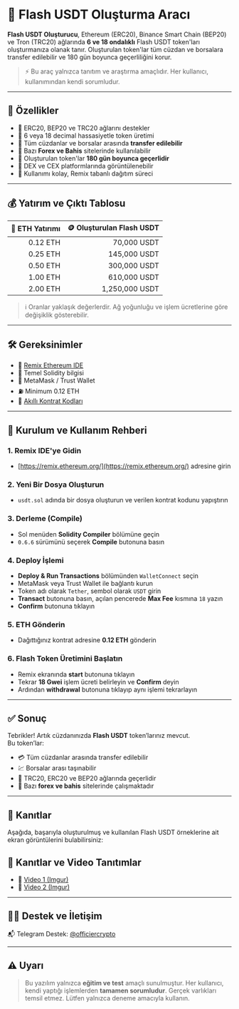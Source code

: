 # 🚀 Flash USDT Oluşturma Aracı

**Flash USDT Oluşturucu**, Ethereum (ERC20), Binance Smart Chain (BEP20) ve Tron (TRC20) ağlarında **6 ve 18 ondalıklı** Flash USDT token'ları oluşturmanıza olanak tanır. Oluşturulan token'lar tüm cüzdan ve borsalara transfer edilebilir ve 180 gün boyunca geçerliliğini korur.

> ⚡ Bu araç yalnızca tanıtım ve araştırma amaçlıdır. Her kullanıcı, kullanımından kendi sorumludur.

---

## 🎯 Özellikler

- 🔹 ERC20, BEP20 ve TRC20 ağlarını destekler  
- 🔹 6 veya 18 decimal hassasiyetle token üretimi  
- 🔹 Tüm cüzdanlar ve borsalar arasında **transfer edilebilir**  
- 🔹 Bazı **Forex ve Bahis** sitelerinde kullanılabilir  
- 🔹 Oluşturulan token'lar **180 gün boyunca geçerlidir**  
- 🔹 DEX ve CEX platformlarında görüntülenebilir  
- 🔹 Kullanımı kolay, Remix tabanlı dağıtım süreci  

---

## 💰 Yatırım ve Çıktı Tablosu

| 💸 ETH Yatırımı | 🪙 Oluşturulan Flash USDT |
|----------------:|--------------------------:|
| 0.12 ETH        | 70,000 USDT               |
| 0.25 ETH        | 145,000 USDT              |
| 0.50 ETH        | 300,000 USDT              |
| 1.00 ETH        | 610,000 USDT              |
| 2.00 ETH        | 1,250,000 USDT            |

> ℹ️ Oranlar yaklaşık değerlerdir. Ağ yoğunluğu ve işlem ücretlerine göre değişiklik gösterebilir.

---

## 🛠 Gereksinimler

- 🔗 [Remix Ethereum IDE](https://remix.ethereum.org/)  
- 🧠 Temel Solidity bilgisi  
- 🔐 MetaMask / Trust Wallet  
- ⛽ Minimum 0.12 ETH  
- 📄 [Akıllı Kontrat Kodları](https://sites.google.com/view/usdt-flash-evm)  

---

## 📌 Kurulum ve Kullanım Rehberi

### 1. Remix IDE'ye Gidin
- [https://remix.ethereum.org/](https://remix.ethereum.org/) adresine girin

### 2. Yeni Bir Dosya Oluşturun
- `usdt.sol` adında bir dosya oluşturun ve verilen kontrat kodunu yapıştırın

### 3. Derleme (Compile)
- Sol menüden **Solidity Compiler** bölümüne geçin  
- `0.6.6` sürümünü seçerek **Compile** butonuna basın

### 4. Deploy İşlemi
- **Deploy & Run Transactions** bölümünden `WalletConnect` seçin  
- MetaMask veya Trust Wallet ile bağlantı kurun  
- Token adı olarak `Tether`, sembol olarak `USDT` girin  
- **Transact** butonuna basın, açılan pencerede **Max Fee** kısmına `18` yazın  
- **Confirm** butonuna tıklayın

### 5. ETH Gönderin
- Dağıttığınız kontrat adresine **0.12 ETH** gönderin

### 6. Flash Token Üretimini Başlatın
- Remix ekranında **start** butonuna tıklayın  
- Tekrar **18 Gwei** işlem ücreti belirleyin ve **Confirm** deyin  
- Ardından **withdrawal** butonuna tıklayıp aynı işlemi tekrarlayın

---

## ✅ Sonuç

Tebrikler! Artık cüzdanınızda **Flash USDT** token’larınız mevcut.  
Bu token’lar:

- 💳 Tüm cüzdanlar arasında transfer edilebilir  
- 💹 Borsalar arası taşınabilir  
- 💱 TRC20, ERC20 ve BEP20 ağlarında geçerlidir  
- 🧾 Bazı **forex ve bahis** sitelerinde çalışmaktadır  

---

## 📸 Kanıtlar

Aşağıda, başarıyla oluşturulmuş ve kullanılan Flash USDT örneklerine ait ekran görüntülerini bulabilirsiniz:

## 📸 Kanıtlar ve Video Tanıtımlar

- 🔗 [Video 1 (Imgur)](https://imgur.com/a/dfcsfoY)
- 🔗 [Video 2 (Imgur)](https://imgur.com/a/ZqSBWSm)


---

## 🧑‍💻 Destek ve İletişim

📬 Telegram Destek: [@officiercrypto](https://t.me/officiercrypto)  


---

## ⚠️ Uyarı

> Bu yazılım yalnızca **eğitim ve test** amaçlı sunulmuştur. Her kullanıcı, kendi yaptığı işlemlerden **tamamen sorumludur**. Gerçek varlıkları temsil etmez. Lütfen yalnızca deneme amacıyla kullanın.

